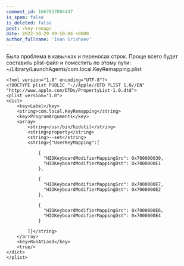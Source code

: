 ```yaml
---
comment_id: 1667037004447
is_spam: false
is_deleted: false
post: /key-remap/
date: 2022-10-29 09:50:04 +0000
author_fullname: 'Ivan Grishaev'
---
```


Была проблема в кавычках и переносах строк. Проще всего будет составить plist-файл и поместить по этому пути: ~/Library/LaunchAgents/com.local.KeyRemapping.plist

```
<?xml version="1.0" encoding="UTF-8"?>
<!DOCTYPE plist PUBLIC "-//Apple//DTD PLIST 1.0//EN" "http://www.apple.com/DTDs/PropertyList-1.0.dtd">
<plist version="1.0">
<dict>
    <key>Label</key>
    <string>com.local.KeyRemapping</string>
    <key>ProgramArguments</key>
    <array>
        <string>/usr/bin/hidutil</string>
        <string>property</string>
        <string>--set</string>
        <string>{"UserKeyMapping":[

            {
              "HIDKeyboardModifierMappingSrc": 0x700000039,
              "HIDKeyboardModifierMappingDst": 0x7000000E1
            },

            {
              "HIDKeyboardModifierMappingSrc": 0x7000000E7,
              "HIDKeyboardModifierMappingDst": 0x7000000E2
            },

            {
              "HIDKeyboardModifierMappingSrc": 0x7000000E6,
              "HIDKeyboardModifierMappingDst": 0x7000000E4
            }

        ]}</string>
    </array>
    <key>RunAtLoad</key>
    <true/>
</dict>
</plist>
```
